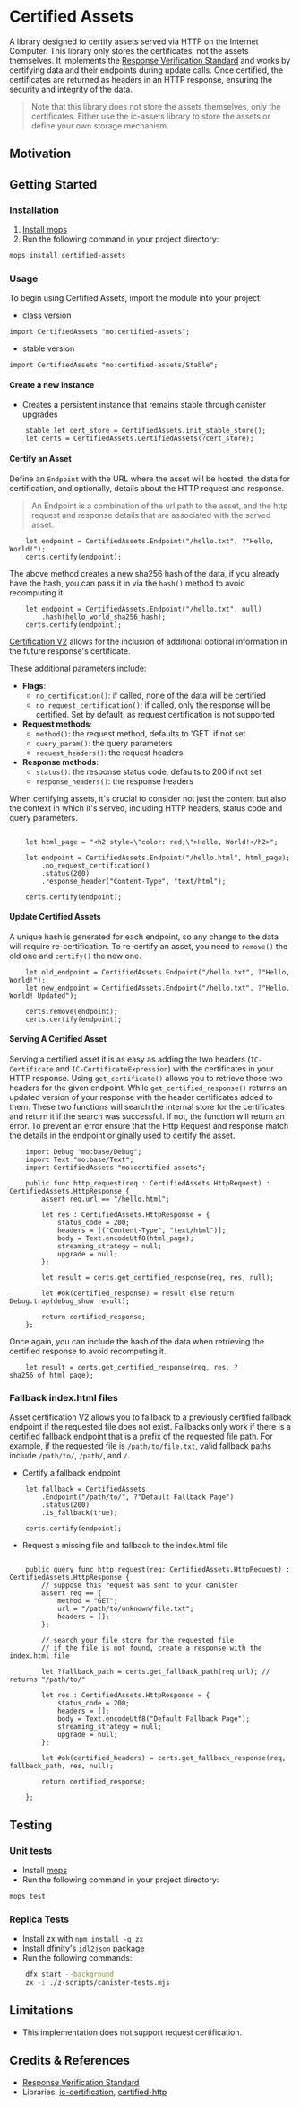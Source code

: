 # Certified Assets

A library designed to certify assets served via HTTP on the Internet Computer. This library only stores the certificates, not the assets themselves. It implements the [Response Verification Standard](https://github.com/dfinity/interface-spec/blob/master/spec/http-gateway-protocol-spec.md#response-verification) and works by certifying data and their endpoints during update calls. Once certified, the certificates are returned as headers in an HTTP response, ensuring the security and integrity of the data.

> Note that this library does not store the assets themselves, only the certificates. Either use the ic-assets library to store the assets or define your own storage mechanism.

## Motivation

## Getting Started

### Installation

1. [Install mops](https://j4mwm-bqaaa-aaaam-qajbq-cai.ic0.app/#/docs/install)
2. Run the following command in your project directory:

```bash
mops install certified-assets
```

### Usage

To begin using Certified Assets, import the module into your project:

- class version

```motoko
import CertifiedAssets "mo:certified-assets";
```

- stable version

```motoko
import CertifiedAssets "mo:certified-assets/Stable";
```

#### Create a new instance

- Creates a persistent instance that remains stable through canister upgrades

```motoko
    stable let cert_store = CertifiedAssets.init_stable_store();
    let certs = CertifiedAssets.CertifiedAssets(?cert_store);
```

#### Certify an Asset

Define an `Endpoint` with the URL where the asset will be hosted, the data for certification, and optionally, details about the HTTP request and response.

> An Endpoint is a combination of the url path to the asset, and the http request and response details that are associated with the served asset.

```motoko
    let endpoint = CertifiedAssets.Endpoint("/hello.txt", ?"Hello, World!");
    certs.certify(endpoint);
```

The above method creates a new sha256 hash of the data, if you already have the hash, you can pass it in via the `hash()` method to avoid recomputing it.

```motoko
    let endpoint = CertifiedAssets.Endpoint("/hello.txt", null)
        .hash(hello_world_sha256_hash);
    certs.certify(endpoint);
```

[Certification V2](https://github.com/dfinity/interface-spec/blob/master/spec/http-gateway-protocol-spec.md#response-verification) allows for the inclusion of additional optional information in the future response's certificate.

These additional parameters include:

- **Flags**:
  - `no_certification()`: if called, none of the data will be certified
  - `no_request_certification()`: if called, only the response will be certified. Set by default, as request certification is not supported
- **Request methods**:
  - `method()`: the request method, defaults to 'GET' if not set
  - `query_param()`: the query parameters
  - `request_headers()`: the request headers
- **Response methods**:
  - `status()`: the response status code, defaults to 200 if not set
  - `response_headers()`: the response headers

When certifying assets, it's crucial to consider not just the content but also the context in which it's served, including HTTP headers, status code and query parameters.

```motoko

    let html_page = "<h2 style=\"color: red;\">Hello, World!</h2>";

    let endpoint = CertifiedAssets.Endpoint("/hello.html", html_page);
        .no_request_certification()
        .status(200)
        .response_header("Content-Type", "text/html");

    certs.certify(endpoint);

```

#### Update Certified Assets

A unique hash is generated for each endpoint, so any change to the data will require re-certification. To re-certify an asset, you need to `remove()` the old one and `certify()` the new one.

```motoko
    let old_endpoint = CertifiedAssets.Endpoint("/hello.txt", ?"Hello, World!");
    let new_endpoint = CertifiedAssets.Endpoint("/hello.txt", ?"Hello, World! Updated");

    certs.remove(endpoint);
    certs.certify(endpoint);
```

#### Serving A Certified Asset

Serving a certified asset it is as easy as adding the two headers (`IC-Certificate` and `IC-CertificateExpression`) with the certificates in your HTTP response.
Using `get_certificate()` allows you to retrieve those two headers for the given endpoint.
While `get_certified_response()` returns an updated version of your response with the header certificates added to them.
These two functions will search the internal store for the certificates and return it if the search was successful. If not, the function will return an error. To prevent an error ensure that the Http Request and response match the details in the endpoint originally used to certify the asset.

```motoko
    import Debug "mo:base/Debug";
    import Text "mo:base/Text";
    import CertifiedAssets "mo:certified-assets";

    public func http_request(req : CertifiedAssets.HttpRequest) : CertifiedAssets.HttpResponse {
        assert req.url == "/hello.html";

        let res : CertifiedAssets.HttpResponse = {
            status_code = 200;
            headers = [("Content-Type", "text/html")];
            body = Text.encodeUtf8(html_page);
            streaming_strategy = null;
            upgrade = null;
        };

        let result = certs.get_certified_response(req, res, null);

        let #ok(certified_response) = result else return Debug.trap(debug_show result);

        return certified_response;
    };
```

Once again, you can include the hash of the data when retrieving the certified response to avoid recomputing it.

```motoko
    let result = certs.get_certified_response(req, res, ?sha256_of_html_page);
```

### Fallback index.html files

<!-- A fallback is any prefix in the path of the requested file that can be used to serve a default index.html file. -->

Asset certification V2 allows you to fallback to a previously certified fallback endpoint if the requested file does not exist.
Fallbacks only work if there is a certified fallback endpoint that is a prefix of the requested file path.
For example, if the requested file is `/path/to/file.txt`, valid fallback paths include `/path/to/`, `/path/`, and `/`.

- Certify a fallback endpoint

```motoko
    let fallback = CertifiedAssets
        .Endpoint("/path/to/", ?"Default Fallback Page")
        .status(200)
        .is_fallback(true);

    certs.certify(endpoint);
```

- Request a missing file and fallback to the index.html file

```motoko

    public query func http_request(req: CertifiedAssets.HttpRequest) : CertifiedAssets.HttpResponse {
        // suppose this request was sent to your canister
        assert req == {
            method = "GET";
            url = "/path/to/unknown/file.txt";
            headers = [];
        };

        // search your file store for the requested file
        // if the file is not found, create a response with the index.html file

        let ?fallback_path = certs.get_fallback_path(req.url); // returns "/path/to/"

        let res : CertifiedAssets.HttpResponse = {
            status_code = 200;
            headers = [];
            body = Text.encodeUtf8("Default Fallback Page");
            streaming_strategy = null;
            upgrade = null;
        };

        let #ok(certified_headers) = certs.get_fallback_response(req, fallback_path, res, null);

        return certified_response;

    };

```

## Testing

### Unit tests

- Install [mops](https://docs.mops.one/quick-start)
- Run the following command in your project directory:

```bash
mops test
```

### Replica Tests

- Install zx with `npm install -g zx`
- Install dfinity's [`idl2json` package](https://github.com/dfinity/idl2json?tab=readme-ov-file#with-cargo-install)
- Run the following commands:

```bash
    dfx start --background
    zx -i ./z-scripts/canister-tests.mjs
```

## Limitations

- This implementation does not support request certification.

## Credits & References

- [Response Verification Standard](https://github.com/dfinity/interface-spec/blob/master/spec/http-gateway-protocol-spec.md#response-verification)
- Libraries: [ic-certification](https://github.com/nomeata/ic-certification), [certified-http](https://github.com/infu/certified-http)
